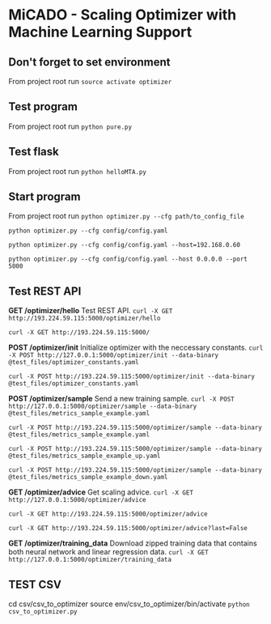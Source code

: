 # MiCADO - Scaling Optimizer with Machine Learning Support

## Don't forget to set environment
From project root run
```source activate optimizer```

## Test program
From project root run
```python pure.py```

## Test flask
From project root run
```python helloMTA.py```

## Start program
From project root run
```python optimizer.py --cfg path/to_config_file```

```python optimizer.py --cfg config/config.yaml```

```python optimizer.py --cfg config/config.yaml --host=192.168.0.60```

```python optimizer.py --cfg config/config.yaml --host 0.0.0.0 --port 5000```


## Test REST API
__GET /optimizer/hello__
Test REST API.
```curl -X GET http://193.224.59.115:5000/optimizer/hello```

```curl -X GET http://193.224.59.115:5000/```

__POST /optimizer/init__
Initialize optimizer with the neccessary constants.
```curl -X POST http://127.0.0.1:5000/optimizer/init --data-binary @test_files/optimizer_constants.yaml```

```curl -X POST http://193.224.59.115:5000/optimizer/init --data-binary @test_files/optimizer_constants.yaml```

__POST /optimizer/sample__
Send a new training sample.
```curl -X POST http://127.0.0.1:5000/optimizer/sample --data-binary @test_files/metrics_sample_example.yaml```

```curl -X POST http://193.224.59.115:5000/optimizer/sample --data-binary @test_files/metrics_sample_example.yaml```

```curl -X POST http://193.224.59.115:5000/optimizer/sample --data-binary @test_files/metrics_sample_example_up.yaml```

```curl -X POST http://193.224.59.115:5000/optimizer/sample --data-binary @test_files/metrics_sample_example_down.yaml```

__GET /optimizer/advice__
Get scaling advice.
```curl -X GET http://127.0.0.1:5000/optimizer/advice```

```curl -X GET http://193.224.59.115:5000/optimizer/advice```

```curl -X GET http://193.224.59.115:5000/optimizer/advice?last=False```

__GET /optimizer/training_data__
Download zipped training data that contains both neural network and linear regression data.
```curl -X GET http://127.0.0.1:5000/optimizer/training_data```

## TEST CSV
cd csv/csv_to_optimizer
source env/csv_to_optimizer/bin/activate
```python csv_to_optimizer.py```


